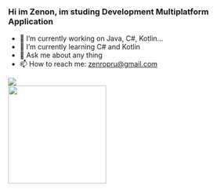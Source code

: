 ### Hi im Zenon, im studing Development Multiplatform Application

- 🔭 I’m currently working on Java, C#, Kotlin...
- 🌱 I’m currently learning  C# and Kotlin
- 💬 Ask me about any thing
- 📫 How to reach me: zenropru@gmail.com
  
<picture>
  <source
    srcset="https://github-readme-stats.vercel.app/api?username=zinoni1&show_icons=true&theme=tokyonight"
    media="(prefers-color-scheme: dark)"
  />
  <source
    srcset="https://github-readme-stats.vercel.app/api?username=zinoni1&show_icons=true"
    media="(prefers-color-scheme: light), (prefers-color-scheme: no-preference)"
  />
  <img src="https://github-readme-stats.vercel.app/api?username=zinoni1&show_icons=true" />
</picture>
<br>
<a>
  <img height=200 align="center" src="https://github-readme-stats.vercel.app/api/top-langs/?username=zinoni1&layout=donut-vertical" />
</a>
